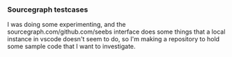 ### Sourcegraph testcases

I was doing some experimenting, and the sourcegraph.com/github.com/seebs
interface does some things that a local instance in vscode doesn't seem
to do, so I'm making a repository to hold some sample code that I want to
investigate.


